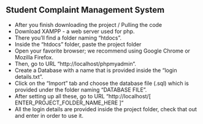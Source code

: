 ## Student Complaint Management System

- After you finish downloading the project / Pulling the code
- Download XAMPP - a web server used for php.
- There you’ll find a folder naming “htdocs”.
- Inside the “htdocs” folder, paste the project folder 
- Open your favorite browser; we recommend using Google Chrome or Mozilla Firefox.
- Then, go to URL “http://localhost/phpmyadmin“.
- Create a Database with a name that is provided inside the “login details.txt”.
- Click on the “Import” tab and choose the database file (.sql) which is provided under the folder naming “DATABASE FILE”.
- After setting up all these, go to URL “http://localhost/[ ENTER_PROJECT_FOLDER_NAME_HERE ]“
- All the login details are provided inside the project folder, check that out and enter in order to use it.
